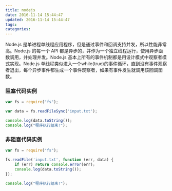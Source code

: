 ```yaml
---
title: nodejs
date: 2016-11-14 15:44:47
updated: 2016-11-14 15:44:47
tags:
categories:
---
```


Node.js 是单进程单线程应用程序，但是通过事件和回调支持并发，所以性能非常高。Node.js 的每一个 API 都是异步的，并作为一个独立线程运行，使用异步函数调用，并处理并发。Node.js 基本上所有的事件机制都是用设计模式中观察者模式实现。Node.js 单线程类似进入一个while(true)的事件循环，直到没有事件观察者退出，每个异步事件都生成一个事件观察者，如果有事件发生就调用该回调函数。

### 阻塞代码实例
```javascript
var fs = require("fs");

var data = fs.readFileSync('input.txt');

console.log(data.toString());
console.log("程序执行结束!");
```

### 非阻塞代码实例
```javascript
var fs = require("fs");

fs.readFile('input.txt', function (err, data) {
    if (err) return console.error(err);
    console.log(data.toString());
});

console.log("程序执行结束!");
```

